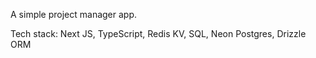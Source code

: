 A simple project manager app.

Tech stack: Next JS, TypeScript, Redis KV, SQL, Neon Postgres, Drizzle ORM
